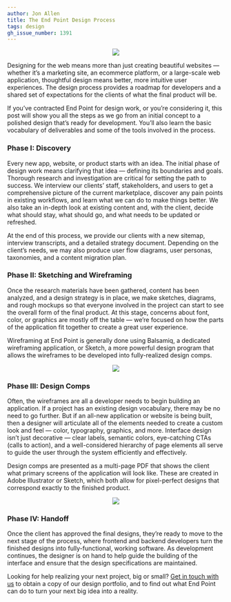 ```yaml
---
author: Jon Allen
title: The End Point Design Process
tags: design
gh_issue_number: 1391
---
```


<div class="separator" style="clear: both; text-align: center;"><a href="/blog/2018/03/14/end-point-design-process/design-notebook-pen.jpg" imageanchor="1"><img border="0" src="/blog/2018/03/14/end-point-design-process/design-notebook-pen.jpg" /></a></div>

Designing for the web means more than just creating beautiful websites — whether it’s a marketing site, an ecommerce platform, or a large-scale web application, thoughtful design means better, more intuitive user experiences. The design process provides a roadmap for developers and a shared set of expectations for the clients of what the final product will be.

If you’ve contracted End Point for design work, or you’re considering it, this post will show you all the steps as we go from an initial concept to a polished design that’s ready for development. You’ll also learn the basic vocabulary of deliverables and some of the tools involved in the process.

### Phase I: Discovery

Every new app, website, or product starts with an idea. The initial phase of design work means clarifying that idea — defining its boundaries and goals. Thorough research and investigation are critical for setting the path to success. We interview our clients’ staff, stakeholders, and users to get a comprehensive picture of the current marketplace, discover any pain points in existing workflows, and learn what we can do to make things better. We also take an in-depth look at existing content and, with the client, decide what should stay, what should go, and what needs to be updated or refreshed.

At the end of this process, we provide our clients with a new sitemap, interview transcripts, and a detailed strategy document. Depending on the client’s needs, we may also produce user flow diagrams, user personas, taxonomies, and a content migration plan.

### Phase II: Sketching and Wireframing

Once the research materials have been gathered, content has been analyzed, and a design strategy is in place, we make sketches, diagrams, and rough mockups so that everyone involved in the project can start to see the overall form of the final product. At this stage, concerns about font, color, or graphics are mostly off the table — we’re focused on how the parts of the application fit together to create a great user experience.

Wireframing at End Point is generally done using Balsamiq, a dedicated wireframing application, or Sketch, a more powerful design program that allows the wireframes to be developed into fully-realized design comps.

<div class="separator" style="clear: both; text-align: center;"><a href="/blog/2018/03/14/end-point-design-process/wireframes-2.png" imageanchor="1"><img border="0" src="/blog/2018/03/14/end-point-design-process/wireframes-2.png" /></a></div>

### Phase III: Design Comps

Often, the wireframes are all a developer needs to begin building an application. If a project has an existing design vocabulary, there may be no need to go further. But if an all-new application or website is being built, then a designer will articulate all of the elements needed to create a custom look and feel — color, typography, graphics, and more. Interface design isn’t just decorative — clear labels, semantic colors, eye-catching CTAs (calls to action), and a well-considered hierarchy of page elements all serve to guide the user through the system efficiently and effectively.

Design comps are presented as a multi-page PDF that shows the client what primary screens of the application will look like. These are created in Adobe Illustrator or Sketch, which both allow for pixel-perfect designs that correspond exactly to the finished product.

<div class="separator" style="clear: both; text-align: center;"><a href="/blog/2018/03/14/end-point-design-process/grab_illustrator.png" imageanchor="1"><img border="0" src="/blog/2018/03/14/end-point-design-process/grab_illustrator.png" /></a></div>

### Phase IV: Handoff

Once the client has approved the final designs, they’re ready to move to the next stage of the process, where frontend and backend developers turn the finished designs into fully-functional, working software. As development continues, the designer is on hand to help guide the building of the interface and ensure that the design specifications are maintained.

Looking for help realizing your next project, big or small? <a href="/contact/">Get in touch with us</a> to obtain a copy of our design portfolio, and to find out what End Point can do to turn your next big idea into a reality.
